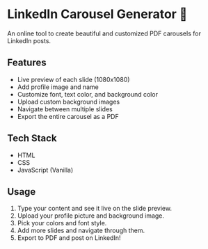 # LinkedIn Carousel Generator 🎠

An online tool to create beautiful and customized PDF carousels for LinkedIn posts.

## Features
- Live preview of each slide (1080x1080)
- Add profile image and name
- Customize font, text color, and background color
- Upload custom background images
- Navigate between multiple slides
- Export the entire carousel as a PDF

## Tech Stack
- HTML
- CSS
- JavaScript (Vanilla)

## Usage
1. Type your content and see it live on the slide preview.
2. Upload your profile picture and background image.
3. Pick your colors and font style.
4. Add more slides and navigate through them.
5. Export to PDF and post on LinkedIn!


